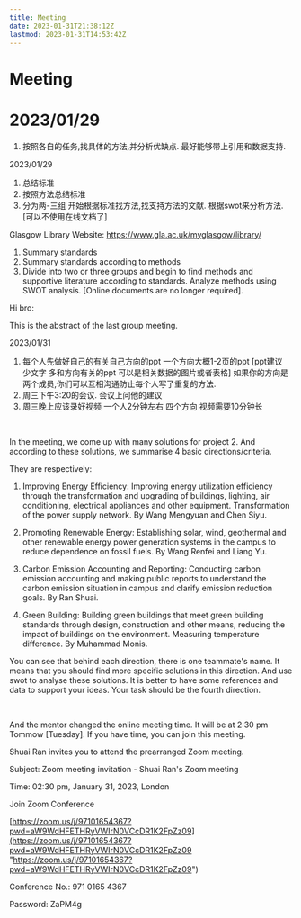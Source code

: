 ```yaml
---
title: Meeting
date: 2023-01-31T21:38:12Z
lastmod: 2023-01-31T14:53:42Z
---
```


# Meeting

# 2023/01/29

1. 按照各自的任务,找具体的方法,并分析优缺点. 最好能够带上引用和数据支持.

2023/01/29

1. 总结标准
2. 按照方法总结标准
3. 分为两-三组 开始根据标准找方法,找支持方法的文献. 根据swot来分析方法. [可以不使用在线文档了]

Glasgow Library Website: https://www.gla.ac.uk/myglasgow/library/

1. Summary standards
2. Summary standards according to methods
3. Divide into two or three groups and begin to find methods and supportive literature according to standards. Analyze methods using SWOT analysis. [Online documents are no longer required].

Hi bro:

This is the abstract of the last group meeting.

2023/01/31

1. 每个人先做好自己的有关自己方向的ppt 一个方向大概1-2页的ppt [ppt建议 少文字 多和方向有关的ppt 可以是相关数据的图片或者表格] 如果你的方向是两个成员,你们可以互相沟通防止每个人写了重复的方法.
2. 周三下午3:20的会议. 会议上问他的建议
3. 周三晚上应该录好视频 一个人2分钟左右 四个方向 视频需要10分钟长

‍

In the meeting, we come up with many solutions for project 2. And according to these solutions, we summarise 4 basic directions/criteria.

They are respectively:

1. Improving Energy Efficiency: Improving energy utilization efficiency through the transformation and upgrading of buildings, lighting, air conditioning, electrical appliances and other equipment. Transformation of the power supply network. By Wang Mengyuan and Chen Siyu.

2. Promoting Renewable Energy: Establishing solar, wind, geothermal and other renewable energy power generation systems in the campus to reduce dependence on fossil fuels. By Wang Renfei and Liang Yu.

3. Carbon Emission Accounting and Reporting: Conducting carbon emission accounting and making public reports to understand the carbon emission situation in campus and clarify emission reduction goals. By Ran Shuai.

4. Green Building: Building green buildings that meet green building standards through design, construction and other means, reducing the impact of buildings on the environment. Measuring temperature difference. By Muhammad Monis.

You can see that behind each direction, there is one teammate's name. It means that you should find more specific solutions in this direction. And use swot to analyse these solutions. It is better to have some references and data to support your ideas. Your task should be the fourth direction.

‍

And the mentor changed the online meeting time. It will be at 2:30 pm Tommow [Tuesday]. If you have time, you can join this meeting.

Shuai Ran invites you to attend the prearranged Zoom meeting.

Subject: Zoom meeting invitation - Shuai Ran's Zoom meeting

Time: 02:30 pm, January 31, 2023, London

Join Zoom Conference

[https://zoom.us/j/97101654367?pwd=aW9WdHFETHRyVWIrN0VCcDR1K2FpZz09](https://zoom.us/j/97101654367?pwd=aW9WdHFETHRyVWIrN0VCcDR1K2FpZz09 "https://zoom.us/j/97101654367?pwd=aW9WdHFETHRyVWIrN0VCcDR1K2FpZz09")

Conference No.: 971 0165 4367

Password: ZaPM4g
